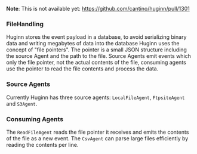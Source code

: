 **Note**: This is not available yet: https://github.com/cantino/huginn/pull/1301

### FileHandling

Huginn stores the event payload in a database, to avoid serializing binary data and writing megabytes of data into the database Huginn uses the concept of "file pointers". The pointer is a small JSON structure including the source Agent and the path to the file. Source Agents emit events which only the file pointer, not the actual contents of the file, consuming agents use the pointer to read the file contents and process the data.

### Source Agents

Currently Huginn has three source agents: `LocalFileAgent`, `FtpsiteAgent` and `S3Agent`.

### Consuming Agents

The `ReadFileAgent` reads the file pointer it receives and emits the contents of the file as a new event. The `CsvAgent` can parse large files efficiently by reading the contents per line.